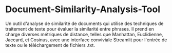 # Document-Similarity-Analysis-Tool
Un outil d'analyse de similarité de documents qui utilise des techniques de traitement de texte pour évaluer la similarité entre phrases. Il prend en charge diverses métriques de distance, telles que Manhattan, Euclidienne, Jaccard, et Cosinus, avec une interface conviviale Streamlit pour l'entrée de texte ou le téléchargement de fichiers .txt.
